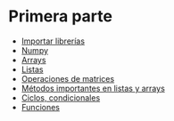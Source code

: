 # Primera parte 
- [Importar librerías](https://github.com/RocaBilly/Procesamiento-de-im-genes-m-dicas-con-Python/tree/Primera-parte-Introducci%C3%B3n-a-Python/Importar%20librerias)
- [Numpy](https://github.com/RocaBilly/Procesamiento-de-im-genes-m-dicas-con-Python/tree/Primera-parte-Introducci%C3%B3n-a-Python/Numpy)
- [Arrays](https://github.com/RocaBilly/Procesamiento-de-im-genes-m-dicas-con-Python/blob/Primera-parte-Introducci%C3%B3n-a-Python/Arrays.md)
- [Listas]()
- [Operaciones de matrices]()
- [Métodos importantes en listas y arrays]()
- [Ciclos, condicionales]()
- [Funciones]()
